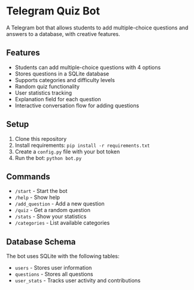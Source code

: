 # Telegram Quiz Bot

A Telegram bot that allows students to add multiple-choice questions and answers to a database, with creative features.

## Features

- Students can add multiple-choice questions with 4 options
- Stores questions in a SQLite database
- Supports categories and difficulty levels
- Random quiz functionality
- User statistics tracking
- Explanation field for each question
- Interactive conversation flow for adding questions

## Setup

1. Clone this repository
2. Install requirements: `pip install -r requirements.txt`
3. Create a `config.py` file with your bot token
4. Run the bot: `python bot.py`

## Commands

- `/start` - Start the bot
- `/help` - Show help
- `/add_question` - Add a new question
- `/quiz` - Get a random question
- `/stats` - Show your statistics
- `/categories` - List available categories

## Database Schema

The bot uses SQLite with the following tables:

- `users` - Stores user information
- `questions` - Stores all questions
- `user_stats` - Tracks user activity and contributions
